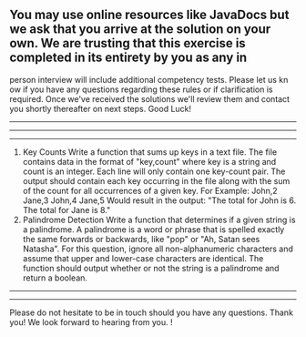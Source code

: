 
You may use online resources like JavaDocs but we ask that you arrive at
the solution on your own. We are trusting that this exercise is completed
in its entirety by you as any in
-
person interview will include additional
competency tests.
Please let us kn
ow if you have any questions regarding these rules or if
clarification is required. Once we've received the solutions we'll review
them and contact you shortly thereafter on next steps. Good Luck!
****************************************************
******
****
1) Key Counts
Write a function that sums up keys in a text file. The file contains data in
the format of
"key,count" where key is a string and count is an integer. Each line will
only contain one key-count pair. The output should contain each key occurring in the file 
along with the sum of the count for all occurrences of a given key.
For Example:
John,2
Jane,3
John,4
Jane,5
Would result in the output: "The total for John is 6. The total for Jane is 8."
2) Palindrome Detection
Write a function that determines if a given string is a palindrome. A
palindrome is a word or phrase that is spelled exactly the same forwards
or backwards, like "pop" or "Ah, Satan sees Natasha". For this question,
ignore all non-alphanumeric characters and assume that upper and lower-case characters are identical. 
The function should output whether or not the string is a palindrome and return a boolean.
****************************************************
**********
Please do not hesitate to be in touch
should you have any questions.
Thank you! We look forward to hearing from you.
!
